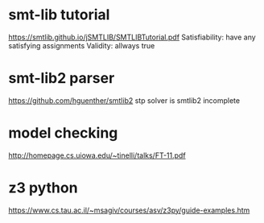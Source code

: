 # smt-lib tutorial
https://smtlib.github.io/jSMTLIB/SMTLIBTutorial.pdf
Satisfiability: have any satisfying assignments
Validity: allways true

# smt-lib2 parser
https://github.com/hguenther/smtlib2
stp solver is smtlib2 incomplete

# model checking
http://homepage.cs.uiowa.edu/~tinelli/talks/FT-11.pdf

# z3 python 
https://www.cs.tau.ac.il/~msagiv/courses/asv/z3py/guide-examples.htm
